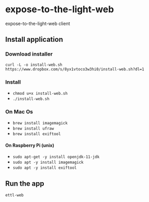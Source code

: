 # expose-to-the-light-web
expose-to-the-light-web client

## Install application
### Download installer
`curl -L -o install-web.sh https://www.dropbox.com/s/8yx1vtoco3w3hi0/install-web.sh?dl=1`

### Install
* `chmod u+x install-web.sh`
* `./install-web.sh`

### On Mac Os
* `brew install imagemagick`
* `brew install ufraw`
* `brew install exiftool`

#### On Raspberry Pi (unix)
* `sudo apt-get -y install openjdk-11-jdk`
* `sudo apt -y install imagemagick`
* `sudo apt -y install exiftool`

## Run the app
`ettl-web`
